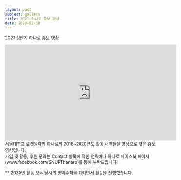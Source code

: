```yaml
---
layout: post
subject: gallery
title: 2021 하나로 홍보 영상
date: 2020-02-10
---
```

2021 상반기 하나로 홍보 영상<br/>
<iframe width="560" height="315" src="https://www.youtube.com/watch?v=Xm_IHOmMjXc" frameborder="0" allow="accelerometer; autoplay; encrypted-media; gyroscope; picture-in-picture" allowfullscreen></iframe><br/>
서울대학교 로켓동아리 하나로의 2018~2020년도 활동 내역들을 영상으로 엮은 홍보 영상입니다.<br/>
가입 및 활동, 후원 문의는 Contact 항목에 적힌 연락처나 하나로 페이스북 페이지(www.facebook.com/SNURThanaro)를 통해 부탁드립니다!

** 2020년 활동 모두 당시의 방역수칙을 지키면서 활동을 진행했습니다.
